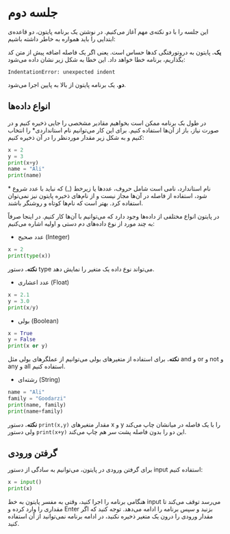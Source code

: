 # جلسه دوم

این جلسه را با دو نکته‌ی مهم آغاز می‌کنیم. در نوشتن یک برنامه پایتون، دو قاعده‌ی ابتدایی را باید همواره به خاطر داشته باشیم:

**یک.** پایتون به دروتورفتگی کدها حساس است. یعنی اگر یک فاصله اضافه پیش از متن کد بگذاریم، برنامه خطا خواهد داد. این خطا به شکل زیر نشان داده می‌شود:
```
IndentationError: unexpected indent
```

**دو.** یک برنامه پایتون از بالا به پایین اجرا می‌شود.

## انواع داده‌ها

در طول بک برنامه ممکن است بخواهیم مقادیر مشخصی را جایی ذخیره کنیم و در صورت نیاز، باز از آن‌ها استفاده کنیم. برای این کار می‌توانیم نام استانداردی* را انتخاب کنیم و به شکل زیر مقدار موردنظر را در آن ذخیره کنیم:
```python
x = 2
y = 3
print(x+y)
name = "Ali"
print(name)
```
\* نام استاندارد، نامی است شامل حروف، عددها یا زیرخط (_) که نباید با عدد شروع شود، استفاده از فاصله در آن‌ها مجاز نیست و از نام‌های ذخیره پایتون نیز نمی‌توان استفاده کرد. بهتر است که نام‌ها کوتاه و روشنگر باشند.

در پایتون انواع مختلفی از داده‌ها وجود دارد که می‌توانیم با آن‌ها کار کنیم. در اینجا صرفاً به چند مورد از نوع داده‌های دم دستی و اولیه اشاره می‌کنیم:

- عدد صحیح (Integer)
```python
x = 2
print(type(x))
```
**نکته.** دستور type می‌تواند نوع داده یک متغیر را نمایش دهد.
- عدد اعشاری (Float)
```python
x = 2.1
y = 3.0
print(x/y)
```
- بولی (Boolean)
```python
x = True
y = False
print(x or y)
```

**نکته.** برای استفاده از متغیرهای بولی می‌توانیم از عملگرهای بولی مثل and و or و not و any و all استفاده کنیم.
- رشته‌ای (String)
```python
name = "Ali"
family = "Goodarzi"
print(name, family)
print(name+family)
```
**نکته.** دستور `print(x,y)` مقدار متغیرهای x و y را با یک فاصله در میانشان چاپ می‌کند ولی دستور `print(x+y)` این دو را بدون فاصله پشت سر هم چاپ می‌کند.

## گرفتن ورودی

برای گرفتن ورودی در پایتون، می‌توانیم به سادگی از دستور input استفاده کنیم:
```python
x = input()
print(x)
```
هنگامی برنامه را اجرا کنید، وقتی به مفسر پایتون به خط input می‌رسد توقف می‌کند تا مقداری را وارد کرده و Enter بزنید و سپس برنامه را ادامه می‌دهد. توجه کنید که اگر مقدار ورودی را درون یک متغیر ذخیره نکنید، در ادامه برنامه نمی‌توانید از آن استفاده کنید.
